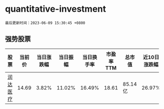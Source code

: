 # quantitative-investment

`最后更新时间：2023-06-09 15:30:45 +0800`

## 强势股票

|股票|当前价|当日涨跌幅|当日振幅|当日换手率|市盈率TTM|总市值|近10日涨跌幅|
|----|----|----|----|----|----|----|----|
|[润达医疗](https://xueqiu.com/S/SH603108)|14.69|3.82%|11.02%|16.49%|18.61|85.14亿|26.97%|
